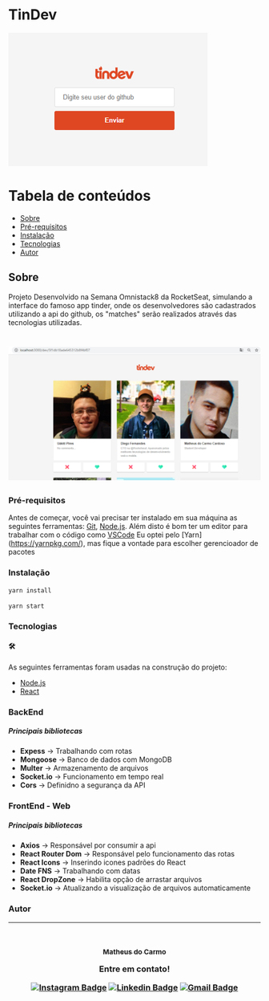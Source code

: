 # TinDev

![](cadastro.png)

Tabela de conteúdos
=================
<!--ts-->
   * [Sobre](#Sobre)   
   * [Pré-requisitos](#Pré-requisitos)    
   * [Instalação](#Instalação)        
   * [Tecnologias](#Tecnologias)
   * [Autor](#Autor)
<!--te-->

## Sobre
Projeto Desenvolvido na Semana Omnistack8 da RocketSeat, simulando a interface do famoso app tinder, onde os desenvolvedores são cadastrados utilizando a api do github, os "matches" serão realizados através das tecnologias utilizadas.

<h1  align="center">
  <img width="600px" alt="Readme" title="Readme" src="./view.png"/>
</h1>

### Pré-requisitos
Antes de começar, você vai precisar ter instalado em sua máquina as seguintes ferramentas:
[Git](https://git-scm.com), [Node.js](https://nodejs.org/en/). 
Além disto é bom ter um editor para trabalhar com o código como [VSCode](https://code.visualstudio.com/)
Eu optei pelo [Yarn] (https://yarnpkg.com/), mas fique a vontade para escolher gerencioador de pacotes


### Instalação
```bash
yarn install
```

```bash
yarn start
```

### Tecnologias
#### 🛠
As seguintes ferramentas foram usadas na construção do projeto:
- [Node.js](https://nodejs.org/en/)
- [React](https://pt-br.reactjs.org/)


### 

### BackEnd 
##### Principais bibliotecas
- **Expess** -> Trabalhando com rotas
- **Mongoose** -> Banco de dados com MongoDB
- **Multer** -> Armazenamento de arquivos
- **Socket.io** -> Funcionamento em tempo real
- **Cors** -> Definidno a segurança da API


### FrontEnd - Web
##### Principais bibliotecas
- **Axios** -> Responsável por consumir a api
- **React Router Dom** -> Responsável pelo funcionamento das rotas
- **React Icons** -> Inserindo icones padrões do React
- **Date FNS** -> Trabalhando com datas
- **React DropZone** -> Habilita opção de arrastar arquivos
- **Socket.io** -> Atualizando a visualização de arquivos automaticamente


### Autor
---
<h3 align="center">
  <a href="https://www.linkedin.com/in/matheus-carmo-cardoso-271066b9/">
   <img style="border-radius: 50%;" src="https://avatars.githubusercontent.com/u/28113945?v=4" width="100px;" alt=""/>
   <br />
   <sub><b>Matheus do Carmo</b></sub></a> <a href="https://www.linkedin.com/in/matheus-carmo-cardoso-271066b9/" title="Dev"></a>

 Entre em contato!
 
  [![Instagram Badge](https://img.shields.io/badge/-@math_carmocard-1ca0f1?style=flat-square&labelColor=1ca0f1&logo=instagram&logoColor=white&link=https://www.instagram.com/math_carmocard/)](https://www.instagram.com/math_carmocard/) 
  [![Linkedin Badge](https://img.shields.io/badge/-Matheus-blue?style=flat-square&logo=Linkedin&logoColor=white&link=https://www.linkedin.com/in/matheus-carmo-cardoso-271066b9)](https://www.linkedin.com/in/matheus-carmo-cardoso-271066b9/) 
  [![Gmail Badge](https://img.shields.io/badge/-mathcardoso.94@gmail.com-c14438?style=flat-square&logo=Gmail&logoColor=white&link=mailto:mathcardoso.94@gmail.com)](mailto:mathcardoso.94@gmail.com)
 </h3>


